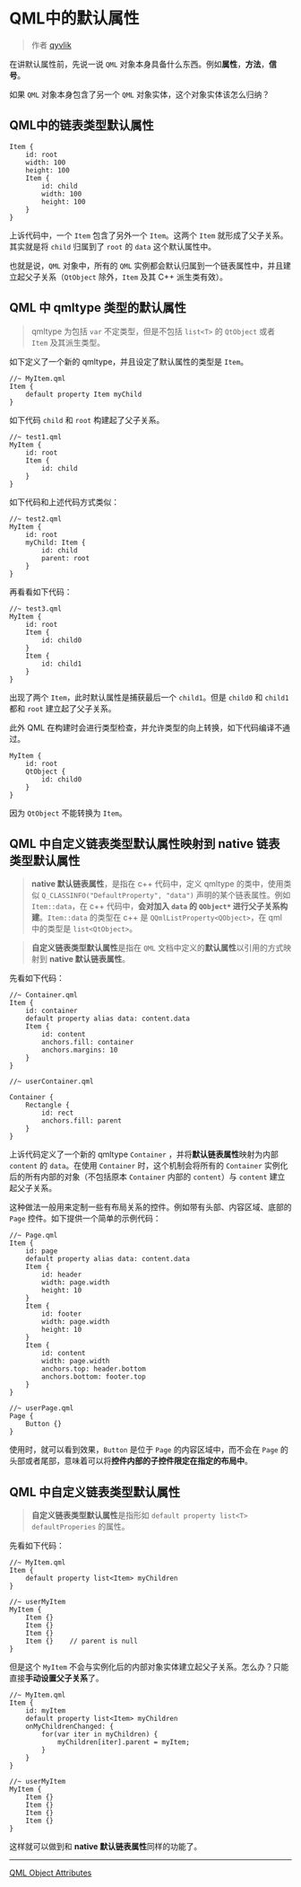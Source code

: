 # QML中的默认属性

> 作者 [qyvlik](http://blog.qyvlik.space)

在讲默认属性前，先说一说 `QML` 对象本身具备什么东西。例如**属性**，**方法**，**信号**。

如果 `QML` 对象本身包含了另一个 `QML` 对象实体，这个对象实体该怎么归纳？

## QML中的链表类型默认属性

```
Item {
    id: root
    width: 100
    height: 100
    Item { 
        id: child
        width: 100
        height: 100
    }
}
```

上诉代码中，一个 `Item` 包含了另外一个 `Item`。这两个 `Item` 就形成了父子关系。其实就是将 `child` 归属到了 `root` 的 `data` 这个默认属性中。

也就是说，`QML` 对象中，所有的 `QML` 实例都会默认归属到一个链表属性中，并且建立起父子关系（`QtObject` 除外，`Item` 及其 C++ 派生类有效）。

## QML 中 qmltype 类型的默认属性

> qmltype 为包括 `var` 不定类型，但是不包括 `list<T>` 的 `QtObject` 或者 `Item` 及其派生类型。

如下定义了一个新的 qmltype，并且设定了默认属性的类型是 `Item`。

```
//~ MyItem.qml
Item {
    default property Item myChild
}
```

如下代码 `child` 和 `root` 构建起了父子关系。

```
//~ test1.qml
MyItem {
    id: root
    Item {
        id: child
    }
}
```

如下代码和上述代码方式类似：

```
//~ test2.qml
MyItem {
    id: root
    myChild: Item {
        id: child
        parent: root
    }
}
```

再看看如下代码：

```
//~ test3.qml
MyItem {
    id: root
    Item {
        id: child0
    }
    Item {
        id: child1
    }
}
```

出现了两个 `Item`，此时默认属性是捕获最后一个 `child1`。但是 `child0` 和 `child1` 都和 `root` 建立起了父子关系。

此外 QML 在构建时会进行类型检查，并允许类型的向上转换，如下代码编译不通过。

```
MyItem {
    id: root
    QtObject {
        id: child0
    }
}
```

因为 `QtObject` 不能转换为 `Item`。

## QML 中自定义链表类型默认属性映射到 native 链表类型默认属性

> **native 默认链表属性**，是指在 c++ 代码中，定义 qmltype 的类中，使用类似 `Q_CLASSINFO("DefaultProperty", "data")` 声明的某个链表属性。例如 `Item::data`，在 c++ 代码中，**会对加入 `data` 的 `QObject*` 进行父子关系构建**。`Item::data` 的类型在 c++ 是 `QQmlListProperty<QObject>`，在 qml 中的类型是 `list<QtObject>`。

> **自定义链表类型默认属性**是指在 `QML` 文档中定义的**默认属性**以引用的方式映射到 **native 默认链表属性**。

先看如下代码：

```
//~ Container.qml
Item {
    id: container
    default property alias data: content.data
    Item {
        id: content
        anchors.fill: container
        anchors.margins: 10
    }
}

//~ userContainer.qml

Container {
    Rectangle { 
        id: rect
        anchors.fill: parent
    }
}
```

上诉代码定义了一个新的 qmltype `Container` ，并将**默认链表属性**映射为内部 `content` 的 `data`。在使用 `Container` 时，这个机制会将所有的 `Container` 实例化后的所有内部的对象（不包括原本 `Container` 内部的 `content`）与 `content` 建立起父子关系。

这种做法一般用来定制一些有布局关系的控件。例如带有头部、内容区域、底部的 `Page`  控件。如下提供一个简单的示例代码：

```
//~ Page.qml
Item {
    id: page
    default property alias data: content.data
    Item {
        id: header
        width: page.width
        height: 10
    }
    Item {
        id: footer
        width: page.width
        height: 10
    }
    Item {
        id: content
        width: page.width
        anchors.top: header.bottom
        anchors.bottom: footer.top
    }
}

//~ userPage.qml
Page {
    Button {}
}
```

使用时，就可以看到效果，`Button` 是位于 `Page` 的内容区域中，而不会在 `Page` 的头部或者尾部，意味着可以将**控件内部的子控件限定在指定的布局中**。

## QML 中自定义链表类型默认属性

> **自定义链表类型默认属性**是指形如 `default property list<T> defaultProperies` 的属性。

先看如下代码：

```
//~ MyItem.qml
Item {
    default property list<Item> myChildren
}

//~ userMyItem
MyItem {
    Item {}
    Item {}
    Item {}
    Item {}    // parent is null
}
```

但是这个 `MyItem` 不会与实例化后的内部对象实体建立起父子关系。怎么办？只能直接**手动设置父子关系**了。

```
//~ MyItem.qml
Item {
    id: myItem
    default property list<Item> myChildren
    onMyChildrenChanged: {
        for(var iter in myChildren) { 
            myChildren[iter].parent = myItem;
        }
    }
}

//~ userMyItem
MyItem {
    Item {}
    Item {}
    Item {}
    Item {}
}
```

这样就可以做到和 **native 默认链表属性**同样的功能了。

---

[QML Object Attributes](http://doc.qt.io/qt-5/qtqml-syntax-objectattributes.html)
